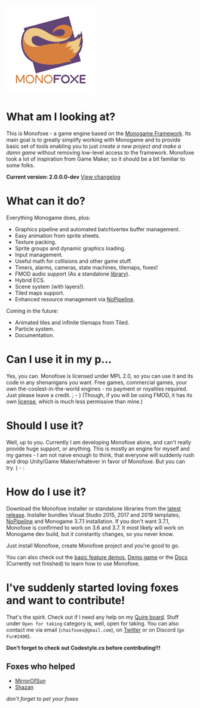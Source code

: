 ![logo](logo/logo_transparent.png)

# What am I looking at?
This is Monofoxe - a game engine based on the [Monogame Framework](http://monogame.net). 
Its main goal is to greatly simplify working with Monogame and to provide basic set of tools 
enabling you to just *create a new project and make a damn game* without removing low-level access to the framework.
Monofoxe took a lot of inspiration from Game Maker, so it should be a bit familiar to some folks.

**Current version: 2.0.0.0-dev** [View changelog](/CHANGELOG.md)


# What can it do?

Everything Monogame does, plus:

* Graphics pipeline and automated batch\vertex buffer management.
* Easy animation from sprite sheets.
* Texture packing.
* Sprite groups and dynamic graphics loading.
* Input management.
* Useful math for collisions and other game stuff.
* Timers, alarms, cameras, state machines, tilemaps, foxes!
* FMOD audio support (As a standalone [library](https://github.com/gnFur/ChaiFoxes.FMODAudio/)).
* Hybrid ECS.
* Scene system (with layers!).
* Tiled maps support.
* Enhanced resource management via [NoPipeline](https://github.com/gnFur/NoPipeline).


Coming in the future:

* Animated tiles and infinite tilemaps from Tiled.
* Particle system.
* Documentation.

# Can I use it in my p...

Yes, you can. Monofoxe is licensed under MPL 2.0, so you can use it and its code in any shenanigans you want. Free games, commercial games, your own the-coolest-in-the-world engines - no payment or royalties required. Just please leave a credit. ; - )
(Though, if you will be using FMOD, it has its own [license](https://fmod.com/licensing#faq), which is much less permissive than mine.)

# Should I use it?

Well, up to you. Currently I am developing Monofoxe alone, and can't really provide huge support, or anything. This is mostly an engine for myself and my games - I am not naive enough to think, that everyone will suddenly rush and drop Unity/Game Maker/whatever in favor of Monofoxe. But you can try. ( - :

# How do I use it?

Download the Monofoxe installer or standalone libraries from the [latest release](https://github.com/gnFur/Monofoxe/releases/latest).
Installer bundles Visual Studio 2015, 2017 and 2019 templates, [NoPipeline](https://github.com/gnFur/NoPipeline) and Monogame 3.7.1 installation. If you don't want 3.7.1, Monofoxe is confirmed to work on 3.6 and 3.7. It most likely will work on Monogame dev build, but it constantly changes, so you never know.

Just install Monofoxe, create Monofoxe project and you're good to go. 

You can also check out the [basic feature demos](Monofoxe.Playground/), [Demo game](https://bitbucket.org/gnFur/monofoxe.demo/) or the [Docs](Docs/Contents.md) (Currently not finished) to learn how to use Monofoxe.

# I've suddenly started loving foxes and want to contribute!

That's the spirit. Check out if I need any help on my [Quire board](https://quire.io/w/Monofoxe/?board=Monofoxe). Stuff under `Open for taking` category is, well, open for taking. You can also contact me via email (`chaifoxes@gmail.com`), on [Twitter](https://twitter.com/ChaiFoxes) or on Discord (`gn Fur#2490`).

**Don't forget to check out Codestyle.cs before contributing!!!**

## Foxes who helped

- [MirrorOfSun](https://github.com/MirrorOfSUn)
- [Shazan](https://bitbucket.org/%7B07c29368-d971-4ab1-8ec5-1a89d56bfa43%7D/)

*don't forget to pet your foxes*